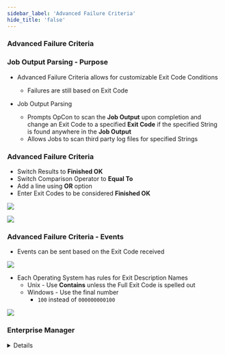 ```yaml
---
sidebar_label: 'Advanced Failure Criteria'
hide_title: 'false'
---
```


### Advanced Failure Criteria

### Job Output Parsing - Purpose

* Advanced Failure Criteria allows for customizable Exit Code Conditions
    * Failures are still based on Exit Code

* Job Output Parsing
    * Prompts OpCon to scan the **Job Output** upon completion and change an Exit Code to a specified **Exit Code** if the specified String is found anywhere in the **Job Output**  
    * Allows Jobs to scan third party log files for specified Strings

### Advanced Failure Criteria   

* Switch Results to **Finished OK**
* Switch Comparison Operator to **Equal To**
* Add a line using **OR** option
* Enter Exit Codes to be considered **Finished OK**

![](../static/imgadvanced/failure_criteria_notequal_sm.png)

![](../static/imgadvanced/failure_exit_codes_100_sm.png)

### Advanced Failure Criteria - Events

* Events can be sent based on the Exit Code received

![](../static/imgadvanced/Advanced_failure_exit_description_sm.png)

* Each Operating System has rules for Exit Description Names
    * Unix - Use **Contains** unless the Full Exit Code is spelled out
    * Windows - Use the final number
        * ```100``` instead of ```000000000100```

![](../static/imgadvanced/Advanced_ExitDescription_Trigger_sm.png)

### Enterprise Manager

<details>


#### Job Output Parsing - Purpose

* Advanced Failure Criteria allows for customizable Exit Code Conditions
    * Failures are still based on Exit Code

* Job Output Parsing
    * Prompts OpCon to scan the **Job Output** upon completion and change an Exit Code to a specified **Exit Code** if the specified String is found anywhere in the **Job Output**  
    * Allows Jobs to scan third party log files for specified Strings

#### Advanced Failure Criteria

![](../static/imgadvanced/AdvancedFailureCriteria.png)

* Switch Results to **Finished OK**
* Switch Comparison Operator to **Equal To**
* Add a line using **OR** option
* Enter Exit Codes to be considered **Finished OK**

![](../static/imgadvanced/NotEqualTo.png)

![](../static/imgadvanced/ExitCodes.png)

#### Advanced Failure Criteria - Events

* Events can be sent based on the Exit Code received

![](../static/imgadvanced/EventTriggerExitDescription.png)

* Each Operating System has rules for Exit Description Names
    * Unix - Use **Contains** unless the Full Exit Code is spelled out
    * Windows - Use the final number
        * ```100``` instead of ```000000000100```  

![](../static/imgadvanced/TriggerDetailsValue.png)

</details>